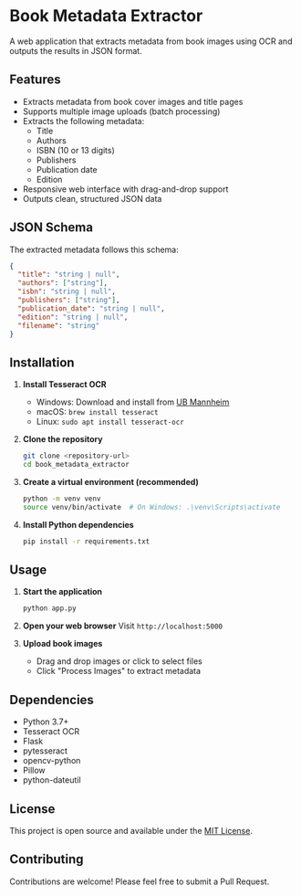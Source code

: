 # Book Metadata Extractor

A web application that extracts metadata from book images using OCR and outputs the results in JSON format.

## Features

- Extracts metadata from book cover images and title pages
- Supports multiple image uploads (batch processing)
- Extracts the following metadata:
  - Title
  - Authors
  - ISBN (10 or 13 digits)
  - Publishers
  - Publication date
  - Edition
- Responsive web interface with drag-and-drop support
- Outputs clean, structured JSON data

## JSON Schema

The extracted metadata follows this schema:

```json
{
  "title": "string | null",
  "authors": ["string"],
  "isbn": "string | null",
  "publishers": ["string"],
  "publication_date": "string | null",
  "edition": "string | null",
  "filename": "string"
}
```

## Installation

1. **Install Tesseract OCR**
   - Windows: Download and install from [UB Mannheim](https://github.com/UB-Mannheim/tesseract/wiki)
   - macOS: `brew install tesseract`
   - Linux: `sudo apt install tesseract-ocr`

2. **Clone the repository**
   ```bash
   git clone <repository-url>
   cd book_metadata_extractor
   ```

3. **Create a virtual environment (recommended)**
   ```bash
   python -m venv venv
   source venv/bin/activate  # On Windows: .\venv\Scripts\activate
   ```

4. **Install Python dependencies**
   ```bash
   pip install -r requirements.txt
   ```

## Usage

1. **Start the application**
   ```bash
   python app.py
   ```

2. **Open your web browser**
   Visit `http://localhost:5000`

3. **Upload book images**
   - Drag and drop images or click to select files
   - Click "Process Images" to extract metadata

## Dependencies

- Python 3.7+
- Tesseract OCR
- Flask
- pytesseract
- opencv-python
- Pillow
- python-dateutil

## License

This project is open source and available under the [MIT License](LICENSE).

## Contributing

Contributions are welcome! Please feel free to submit a Pull Request.
